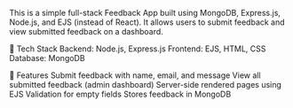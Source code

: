 This is a simple full-stack Feedback App built using MongoDB, Express.js, Node.js, and EJS (instead of React). It allows users to submit feedback and view submitted feedback on a dashboard.

🔧 Tech Stack
Backend: Node.js, Express.js
Frontend: EJS, HTML, CSS
Database: MongoDB


🚀 Features
Submit feedback with name, email, and message
View all submitted feedback (admin dashboard)
Server-side rendered pages using EJS
Validation for empty fields
Stores feedback in MongoDB

